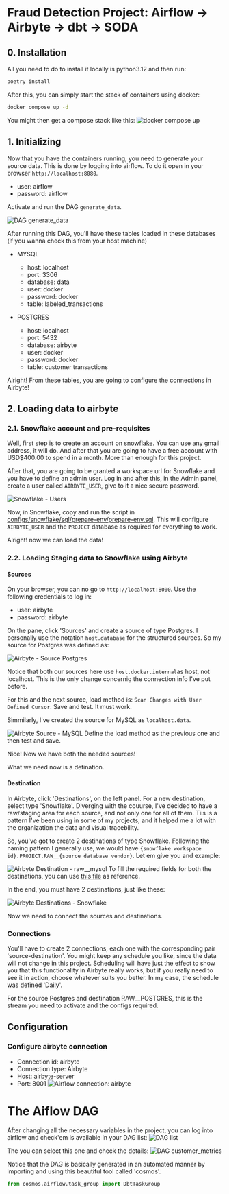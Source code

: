 # Fraud Detection Project: Airflow -> Airbyte -> dbt -> SODA

## 0. Installation
All you need to do to install it locally is python3.12 and then run:
```bash
poetry install
```
After this, you can simply start the stack of containers using docker:
```bash
docker compose up -d
```
You might then get a compose stack like this:
![docker compose up](docs/images/docker_compose_up.png)


## 1. Initializing
Now that you have the containers running, you need to generate your source data. This is done by logging into airflow. To do it open in your browser ```http://localhost:8080```. 
- user: airflow
- password: airflow

Activate and run the DAG ```generate_data```.

![DAG generate_data](docs/images/airflow_dag_generate_data.png)

After running this DAG, you'll have these tables loaded in these databases (if you wanna check this from your host machine)

- MYSQL
    - host: localhost
    - port: 3306
    - database: data
    - user: docker
    - password: docker
    - table: labeled_transactions

- POSTGRES
    - host: localhost
    - port: 5432
    - database: airbyte
    - user: docker
    - password: docker
    - table: customer transactions

Alright! From these tables, you are going to configure the connections in Airbyte!

## 2. Loading data to airbyte
### 2.1. Snowflake account and pre-requisites
Well, first step is to create an account on [snowflake](https://snowflake.com). You can use any gmail address, it will do. And after that you are going to have a free account with USD$400.00 to spend in a month. More than enough for this project.

After that, you are going to be granted a workspace url for Snowflake and you have to define an admin user. Log in and after this, in the Admin panel, create a user called ```AIRBYTE_USER```, give to it a nice secure password. 

![Snowflake - Users](docs/images/snowflake_users.png)

Now, in Snowflake, copy and run the script in [configs/snowflake/sql/prepare-env/prepare-env.sql](configs/snowflake/sql/prepare-env/prepare-env.sql). This will configure ```AIRBYTE_USER``` and the ```PROJECT``` database as required for everything to work.

Alright! now we can load the data!

### 2.2. Loading Staging data to Snowflake using Airbyte
#### Sources
On your browser, you can no go to ```http://localhost:8000```. Use the following credentials to log in:
- user: airbyte
- password: airbyte

On the pane, click 'Sources'  and create a source of type Postgres. I personally use the notation ```host.database``` for the structured sources. So my source for Postgres was defined as:

![Airbyte - Source Postgres](docs/images/airbyte_source_postgres.png)

Notice that both our sources here use ```host.docker.internal```as host, not localhost. This is the only change concernig the connection info I've put before.

For this and the next source, load method is: ```Scan Changes with User Defined Cursor```. Save and test. It must work.

Simmilarly, I've created the source for MySQL as ```localhost.data```.

![Airbyte Source - MySQL](docs/images/airbyte_source_mysql.png)
Define the load method as the previous one and then test and save.

Nice! Now we have both the needed sources!

What we need now is a detination.
#### Destination
In Airbyte, click 'Destinations', on the left panel. For a new destination, select type 'Snowflake'. Diverging with the couurse, I've decided to have a raw/staging area for each source, and not only one for all of them. Tiis is a pattern I've been using in some of my projects, and it helped me a lot with the organization the data and visual tracebility.

So, you've got to create 2 destinations of type Snowflake. Following the naming pattern I generally use, we would have ```{snowflake workspace id}.PROJECT.RAW__{source database vendor}```. Let em give you and example:

![Airbyte Destination - raw__mysql](docs/images/airbyte_destination_snowflake_mysql.png)
To fill the required fields for both the destinations, you can use [this file](configs/airbyte/connections.yml) as reference.

In the end, you must have 2 destinations, just like these:

![Airbyte Destinations - Snowflake](docs/images/airbyte_destinations_snowflake.png)

Now we need to connect the sources and destinations.

### Connections
You'll have to create 2 connections, each one with the corresponding pair 'source-destination'. You might keep any schedule you like, since the data will not change in this project. Scheduling will have just the effect to show you that this functionality in Airbyte really works, but if you really need to see it in action, choose whatever suits you better. In my case, the schedule was defined 'Daily'.

For the source Postgres  and destination RAW__POSTGRES, this is the stream you need to activate and the configs required.



## Configuration
### Configure airbyte connection
- Connection id: airbyte
- Connection type: Airbyte
- Host: airbyte-server
- Port: 8001
![Airflow connection: airbyte](docs/images/airflow_connection_airbyte.png)

# The Aiflow DAG
After changing all the necessary variables in the project, you can log into airflow and check'em is available in your DAG list:
![DAG list](docs/images/airflow_dag_list.png)

The you can select this one and check the details:
![DAG customer_metrics](docs/images/airflow_dag_customer_metrics.png)

Notice that the DAG is basically generated in an automated manner by importing and using this beautiful tool called 'cosmos'.
```python
from cosmos.airflow.task_group import DbtTaskGroup
```